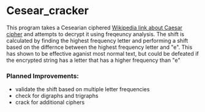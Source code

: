 # Cesear_cracker
This program takes a Cesearian ciphered [Wikipedia link about Caesar cipher](https://en.wikipedia.org/wiki/Caesar_cipher) and attempts to decrypt it using freqeuncy analysis. The shift is calculated by finding the highest frequency letter and performing a shift based on the differnce between the highest frequency letter and "e". This has shown to be effective aganist most normal text, but could be defeated if the encrypted string has a letter that has a higher frequency than "e"

### Planned Improvements:
- validate the shift based on multiple letter frequencies 
- check for digraphs and trigraphs 
- crack for additional ciphers
